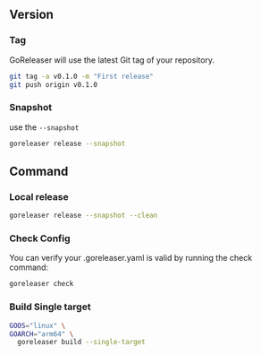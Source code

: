 

## Version 

### Tag

GoReleaser will use the latest Git tag of your repository.
```bash
git tag -a v0.1.0 -m "First release"
git push origin v0.1.0
```
 
### Snapshot

use the `--snapshot`
```bash
goreleaser release --snapshot
```

## Command
### Local release

```bash
goreleaser release --snapshot --clean
```

### Check Config
You can verify your .goreleaser.yaml is valid by running the check command:
```bash
goreleaser check
```

### Build Single target

```bash
GOOS="linux" \
GOARCH="arm64" \
  goreleaser build --single-target
```